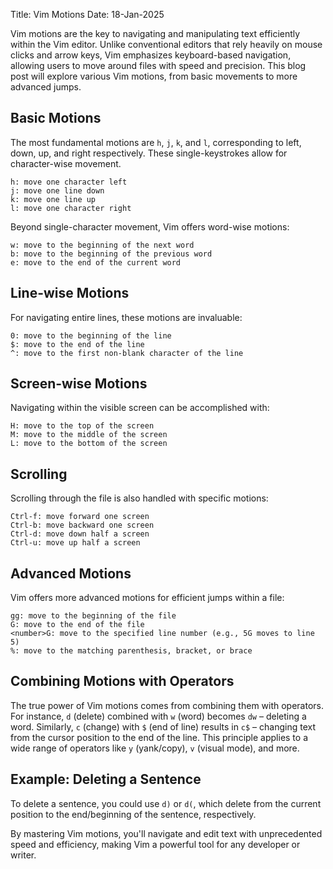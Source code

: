 Title: Vim Motions
Date: 18-Jan-2025

Vim motions are the key to navigating and manipulating text efficiently within the Vim editor. Unlike conventional editors that rely heavily on mouse clicks and arrow keys, Vim emphasizes keyboard-based navigation, allowing users to move around files with speed and precision.  This blog post will explore various Vim motions, from basic movements to more advanced jumps.

## Basic Motions

The most fundamental motions are `h`, `j`, `k`, and `l`, corresponding to left, down, up, and right respectively. These single-keystrokes allow for character-wise movement.

```
h: move one character left
j: move one line down
k: move one line up
l: move one character right
```

Beyond single-character movement, Vim offers word-wise motions:

```
w: move to the beginning of the next word
b: move to the beginning of the previous word
e: move to the end of the current word
```

## Line-wise Motions

For navigating entire lines, these motions are invaluable:

```
0: move to the beginning of the line
$: move to the end of the line
^: move to the first non-blank character of the line
```

## Screen-wise Motions

Navigating within the visible screen can be accomplished with:

```
H: move to the top of the screen
M: move to the middle of the screen
L: move to the bottom of the screen
```

## Scrolling

Scrolling through the file is also handled with specific motions:

```
Ctrl-f: move forward one screen
Ctrl-b: move backward one screen
Ctrl-d: move down half a screen
Ctrl-u: move up half a screen
```

## Advanced Motions

Vim offers more advanced motions for efficient jumps within a file:

```
gg: move to the beginning of the file
G: move to the end of the file
<number>G: move to the specified line number (e.g., 5G moves to line 5)
%: move to the matching parenthesis, bracket, or brace
```

## Combining Motions with Operators

The true power of Vim motions comes from combining them with operators. For instance, `d` (delete) combined with `w` (word) becomes `dw` – deleting a word. Similarly, `c` (change) with `$` (end of line) results in `c$` – changing text from the cursor position to the end of the line.  This principle applies to a wide range of operators like `y` (yank/copy), `v` (visual mode), and more.

## Example: Deleting a Sentence

To delete a sentence, you could use `d)` or `d(`, which delete from the current position to the end/beginning of the sentence, respectively.


By mastering Vim motions, you'll navigate and edit text with unprecedented speed and efficiency, making Vim a powerful tool for any developer or writer.
